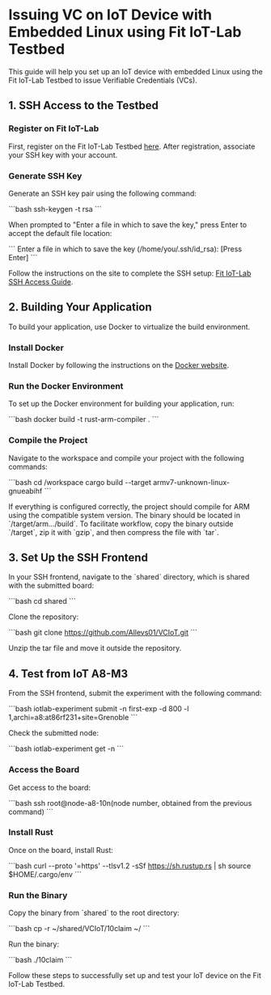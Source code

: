 # Issuing VC on IoT Device with Embedded Linux using Fit IoT-Lab Testbed

This guide will help you set up an IoT device with embedded Linux using the Fit IoT-Lab Testbed to issue Verifiable Credentials (VCs).

## 1. SSH Access to the Testbed

### Register on Fit IoT-Lab
First, register on the Fit IoT-Lab Testbed [here](https://www.iot-lab.info/). After registration, associate your SSH key with your account.

### Generate SSH Key
Generate an SSH key pair using the following command:

\`\`\`bash
ssh-keygen -t rsa
\`\`\`

When prompted to "Enter a file in which to save the key," press Enter to accept the default file location:

\`\`\`
Enter a file in which to save the key (/home/you/.ssh/id_rsa): [Press Enter]
\`\`\`

Follow the instructions on the site to complete the SSH setup: [Fit IoT-Lab SSH Access Guide](https://www.iot-lab.info/docs/getting-started/ssh-access/).

## 2. Building Your Application

To build your application, use Docker to virtualize the build environment.

### Install Docker
Install Docker by following the instructions on the [Docker website](https://www.docker.com/).

### Run the Docker Environment
To set up the Docker environment for building your application, run:

\`\`\`bash
docker build -t rust-arm-compiler .
\`\`\`

### Compile the Project
Navigate to the workspace and compile your project with the following commands:

\`\`\`bash
cd /workspace
cargo build --target armv7-unknown-linux-gnueabihf
\`\`\`

If everything is configured correctly, the project should compile for ARM using the compatible system version. The binary should be located in \`/target/arm.../build\`. To facilitate workflow, copy the binary outside \`/target\`, zip it with \`gzip\`, and then compress the file with \`tar\`.

## 3. Set Up the SSH Frontend

In your SSH frontend, navigate to the \`shared\` directory, which is shared with the submitted board:

\`\`\`bash
cd shared
\`\`\`

Clone the repository:

\`\`\`bash
git clone https://github.com/Allevs01/VCIoT.git
\`\`\`

Unzip the tar file and move it outside the repository.

## 4. Test from IoT A8-M3

From the SSH frontend, submit the experiment with the following command:

\`\`\`bash
iotlab-experiment submit -n first-exp -d 800 -l 1,archi=a8:at86rf231+site=Grenoble
\`\`\`

Check the submitted node:

\`\`\`bash
iotlab-experiment get -n
\`\`\`

### Access the Board
Get access to the board:

\`\`\`bash
ssh root@node-a8-10n(node number, obtained from the previous command)
\`\`\`

### Install Rust
Once on the board, install Rust:

\`\`\`bash
curl --proto '=https' --tlsv1.2 -sSf https://sh.rustup.rs | sh
source $HOME/.cargo/env
\`\`\`

### Run the Binary
Copy the binary from \`shared\` to the root directory:

\`\`\`bash
cp -r ~/shared/VCIoT/10claim ~/
\`\`\`

Run the binary:

\`\`\`bash
./10claim
\`\`\`

Follow these steps to successfully set up and test your IoT device on the Fit IoT-Lab Testbed.
